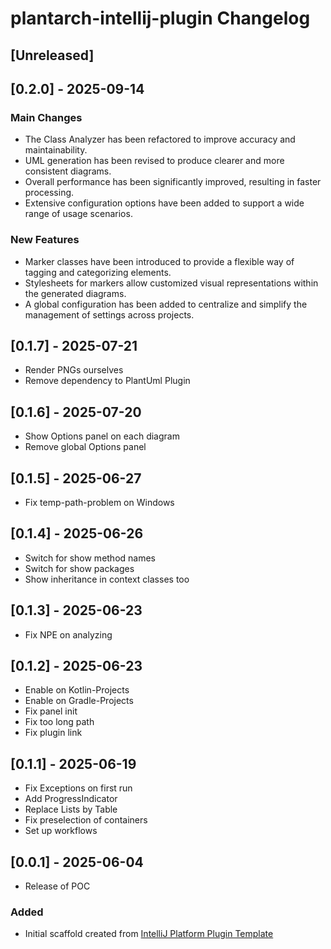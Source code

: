 <!-- Keep a Changelog guide -> https://keepachangelog.com -->

# plantarch-intellij-plugin Changelog

## [Unreleased]

## [0.2.0] - 2025-09-14

### Main Changes

- The Class Analyzer has been refactored to improve accuracy and maintainability.
- UML generation has been revised to produce clearer and more consistent diagrams.
- Overall performance has been significantly improved, resulting in faster processing.
- Extensive configuration options have been added to support a wide range of usage scenarios.

### New Features

- Marker classes have been introduced to provide a flexible way of tagging and categorizing elements.
- Stylesheets for markers allow customized visual representations within the generated diagrams.
- A global configuration has been added to centralize and simplify the management of settings across projects.

## [0.1.7] - 2025-07-21

- Render PNGs ourselves
- Remove dependency to PlantUml Plugin

## [0.1.6] - 2025-07-20

- Show Options panel on each diagram
- Remove global Options panel

## [0.1.5] - 2025-06-27

- Fix temp-path-problem on Windows

## [0.1.4] - 2025-06-26

- Switch for show method names
- Switch for show packages
- Show inheritance in context classes too

## [0.1.3] - 2025-06-23

- Fix NPE on analyzing

## [0.1.2] - 2025-06-23

- Enable on Kotlin-Projects
- Enable on Gradle-Projects
- Fix panel init
- Fix too long path
- Fix plugin link

## [0.1.1] - 2025-06-19

- Fix Exceptions on first run
- Add ProgressIndicator
- Replace Lists by Table
- Fix preselection of containers
- Set up workflows

## [0.0.1] - 2025-06-04

- Release of POC

### Added

- Initial scaffold created
  from [IntelliJ Platform Plugin Template](https://github.com/JetBrains/intellij-platform-plugin-template)
